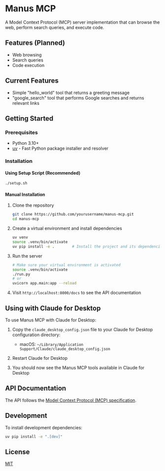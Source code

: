 # Manus MCP

A Model Context Protocol (MCP) server implementation that can browse the web, perform search queries, and execute code.

## Features (Planned)

- Web browsing
- Search queries
- Code execution

## Current Features

- Simple "hello_world" tool that returns a greeting message
- "google_search" tool that performs Google searches and returns relevant links

## Getting Started

### Prerequisites

- Python 3.10+
- [uv](https://github.com/astral-sh/uv) - Fast Python package installer and resolver

### Installation

#### Using Setup Script (Recommended)

```bash
./setup.sh
```

#### Manual Installation

1. Clone the repository
   ```bash
   git clone https://github.com/yourusername/manus-mcp.git
   cd manus-mcp
   ```

2. Create a virtual environment and install dependencies
   ```bash
   uv venv
   source .venv/bin/activate
   uv pip install -e .        # Install the project and its dependencies
   ```

3. Run the server
   ```bash
   # Make sure your virtual environment is activated
   source .venv/bin/activate
   ./run.py
   # or
   uvicorn app.main:app --reload
   ```

4. Visit `http://localhost:8000/docs` to see the API documentation

## Using with Claude for Desktop

To use Manus MCP with Claude for Desktop:

1. Copy the `claude_desktop_config.json` file to your Claude for Desktop configuration directory:
   - macOS: `~/Library/Application Support/Claude/claude_desktop_config.json`

2. Restart Claude for Desktop

3. You should now see the Manus MCP tools available in Claude for Desktop

## API Documentation

The API follows the [Model Context Protocol (MCP) specification](https://modelcontextprotocol.io/).

## Development

To install development dependencies:

```bash
uv pip install -e ".[dev]"
```

## License

[MIT](LICENSE) 